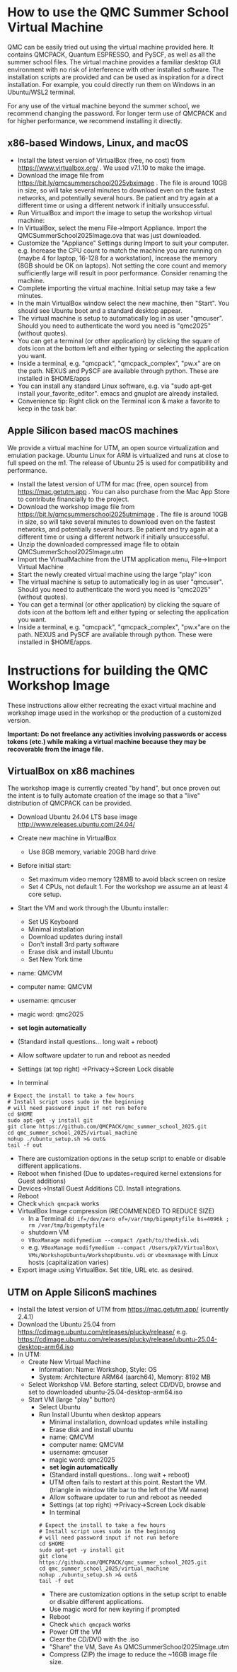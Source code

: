 # How to use the QMC Summer School Virtual Machine

QMC can be easily tried out using the virtual machine provided here. It contains QMCPACK, Quantum ESPRESSO, and PySCF, as well as
all the summer school files. The virtual machine provides a familiar desktop GUI environment with no risk of interference with other
installed software. The installation scripts are provided and can be used as inspiration for a direct installation. For example, you
could directly run them on Windows in an Ubuntu/WSL2 terminal.

For any use of the virtual machine beyond the summer school, we recommend changing the password. For longer term use of QMCPACK and
for higher performance, we recommend installing it directly.

## x86-based Windows, Linux, and macOS

* Install the latest version of VirtualBox (free, no cost) from
  https://www.virtualbox.org/  . We used v7.1.10 to make the image. 
* Download the image file from https://bit.ly/qmcsummerschool2025vbximage . The
  file is around 10GB in size, so will take several minutes to download even on
  the fastest networks, and potentially several hours. Be patient and try again
  at a different time or using a different network if initially unsuccessful.
* Run VirtualBox and import the image to setup the workshop virtual machine:
 * In VirtualBox, select the menu File->Import Appliance. Import the QMCSummerSchool2025Image.ova that was just downloaded.
 * Customize the "Appliance" Settings during Import to suit your computer. e.g. Increase the CPU count to match the machine you are running on (maybe 4 for laptop, 16-128 for a workstation), Increase the memory (8GB should be OK on laptops).  Not setting the core count and memory sufficiently large will result in poor performance. Consider renaming the machine.
 * Complete importing the virtual machine. Initial setup may take a few minutes.
 * In the main VirtualBox window select the new machine, then "Start". You should see Ubuntu boot and a standard desktop appear.
 * The virtual machine is setup to automatically log in as user "qmcuser". Should you need to authenticate the word you need is "qmc2025" (without quotes).
 * You can get a terminal (or other application) by clicking the square of dots icon at the bottom left and either typing or selecting the application you want.
 * Inside a terminal, e.g. "qmcpack", "qmcpack_complex", "pw.x" are on the path. NEXUS and PySCF are available through python. These are installed in $HOME/apps
 * You can install any standard Linux software, e.g. via "sudo apt-get install your_favorite_editor". emacs and gnuplot are already installed.
* Convenience tip: Right click on the Terminal icon & make a favorite to keep in the task bar.

## Apple Silicon based macOS machines

We provide a virtual machine for UTM, an open source virtualization and
emulation package. Ubuntu Linux for ARM is virtualized and runs at close to full
speed on the m1. The release of Ubuntu 25 is used for compatibility
and performance. 

* Install the latest version of UTM for mac (free, open source) from https://mac.getutm.app . You
  can also purchase from the Mac App Store to contribute financially to the
  project.
* Download the workshop image file from https://bit.ly/qmcsummerschool2025utmimage . The
  file is around 10GB in size, so will take several minutes to download even on the
  fastest networks, and potentially several hours. Be patient and try again at a
  different time or using a different network if initially unsuccessful.
* Unzip the downloaded compressed image file to obtain QMCSummerSchool2025Image.utm
* Import the VirtualMachine from the UTM application menu, File->Import Virtual
  Machine
* Start the newly created virtual machine using the large "play" icon
* The virtual machine is setup to automatically log in as user "qmcuser". Should you need to authenticate the word you need is "qmc2025" (without quotes).
* You can get a terminal (or other application) by clicking the square of dots icon at the bottom left and either typing or selecting the application you want.
* Inside a terminal, e.g. "qmcpack", "qmcpack_complex", "pw.x"are on the path.
  NEXUS and PySCF are available through python. These were installed in
  $HOME/apps.

# Instructions for building the QMC Workshop Image

These instructions allow either recreating the exact virtual machine and
workshop image used in the workshop or the production of a customized version.

**Important: Do not freelance any activities involving passwords or access
  tokens (etc.) while making a virtual machine because they may be recoverable from the
  image file.**

## VirtualBox on x86 machines

The workshop image is currently created "by hand", but once proven out the 
intent is to fully automate creation of the image so that a "live" distribution
of QMCPACK can be provided.

* Download Ubuntu 24.04 LTS base image http://www.releases.ubuntu.com/24.04/
* Create new machine in VirtualBox
  * Use 8GB memory, variable 20GB hard drive
* Before initial start:
  * Set maximum video memory 128MB to avoid black screen on resize
  * Set 4 CPUs, not default 1. For the workshop we assume an at least 4 core setup.
* Start the VM and work through the Ubuntu installer:
  * Set US Keyboard
  * Minimal installation
  * Download updates during install
  * Don't install 3rd party software
  * Erase disk and install Ubuntu
  * Set New York time

* name: QMCVM
* computer name: QMCVM
* username: qmcuser
* magic word: qmc2025
* **set login automatically**
* (Standard install questions... long wait + reboot)
* Allow software updater to run and reboot as needed
* Settings (at top right) ->Privacy->Screen Lock disable

* In terminal
```
# Expect the install to take a few hours
# Install script uses sudo in the beginning
# will need password input if not run before
cd $HOME
sudo apt-get -y install git
git clone https://github.com/QMCPACK/qmc_summer_school_2025.git
cd qmc_summer_school_2025/virtual_machine
nohup ./ubuntu_setup.sh >& out&
tail -f out
```
* There are customization options in the setup script to enable or disable
  different applications.
* Reboot when finished (Due to updates+required kernel extensions for Guest additions)
* Devices->Install Guest Additions CD. Install integrations.
* Reboot
* Check `which qmcpack` works
* VirtualBox Image compression (RECOMMENDED TO REDUCE SIZE)
  * In a Terminal `dd if=/dev/zero of=/var/tmp/bigemptyfile bs=4096k ; rm /var/tmp/bigemptyfile`
  * shutdown VM
  * `VBoxManage modifymedium --compact /path/to/thedisk.vdi`
  * e.g. `VBoxManage modifymedium --compact /Users/pk7/VirtualBox\ VMs/WorkshopUbuntu/WorkshopUbuntu.vdi` or `vboxmanage` with Linux hosts (capitalization varies)
* Export image using VirtualBox. Set title, URL etc. as desired.

## UTM on Apple SiliconS machines

* Install the latest version of UTM from https://mac.getutm.app/ (currently 2.4.1)
* Download the Ubuntu 25.04 from https://cdimage.ubuntu.com/releases/plucky/release/ e.g. https://cdimage.ubuntu.com/releases/plucky/release/ubuntu-25.04-desktop-arm64.iso
* In UTM:
  * Create New Virtual Machine 
    * Information: Name: Workshop, Style: OS
    * System: Architecture ARM64 (aarch64), Memory: 8192 MB
  * Select Workshop VM. Before starting, select CD/DVD, browse and set to
    downloaded ubuntu-25.04-desktop-arm64.iso
  * Start VM (large "play" button)
    * Select Ubuntu
    * Run Install Ubuntu when desktop appears
      * Minimal installation, download updates while installing
      * Erase disk and install ubuntu
      * name: QMCVM
      * computer name: QMCVM
      * username: qmcuser
      * magic word: qmc2025
      * **set login automatically**
      * (Standard install questions... long wait + reboot)
      * UTM often fails to restart at this point. Restart the VM. (triangle in
        window title bar to the left of the VM name)
      * Allow software updater to run and reboot as needed
      * Settings (at top right) ->Privacy->Screen Lock disable
      * In terminal
      ```
      # Expect the install to take a few hours
      # Install script uses sudo in the beginning
      # will need password input if not run before
      cd $HOME
      sudo apt-get -y install git
      git clone https://github.com/QMCPACK/qmc_summer_school_2025.git
      cd qmc_summer_school_2025/virtual_machine
      nohup ./ubuntu_setup.sh >& out&
      tail -f out
      ```
      * There are customization options in the setup script to enable or disable
  different applications. 
      * Use magic word for new keyring if prompted
      * Reboot
      * Check `which qmcpack` works
      * Power Off the VM
      * Clear the CD/DVD with the .iso
      * "Share" the VM, Save As QMCSummerSchool2025Image.utm
      * Compress (ZIP) the image to reduce the ~16GB image file size.

